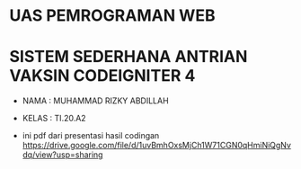 # UAS PEMROGRAMAN WEB
# SISTEM SEDERHANA ANTRIAN VAKSIN CODEIGNITER 4
* NAMA : MUHAMMAD RIZKY ABDILLAH 
* KELAS : TI.20.A2

* ini pdf dari presentasi hasil codingan
https://drive.google.com/file/d/1uvBmhOxsMjCh1W71CGN0qHmiNiQgNvdq/view?usp=sharing
